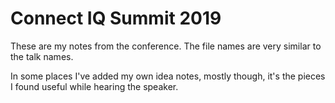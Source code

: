 # Connect IQ Summit 2019

These are my notes from the conference. The file names are very similar to the talk names. 

In some places I've added my own idea notes, mostly though, it's the pieces I found useful while hearing the speaker.